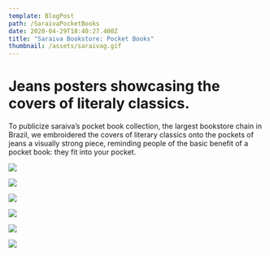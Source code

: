 ```yaml
---
template: BlogPost
path: /SaraivaPocketBooks
date: 2020-04-29T18:40:27.400Z
title: "Saraiva Bookstore: Pocket Books"
thumbnail: /assets/saraivag.gif
---
```

# Jeans posters showcasing the covers of literaly classics.

To publicize saraiva’s pocket book collection, the largest bookstore chain in Brazil, we embroidered the covers of literary classics onto the pockets of jeans a visually strong piece, reminding people of the basic benefit of a pocket book: they fit into your pocket.

![](/assets/saraiva-pocket-books-20000-leagues-under-the-sea_1133.jpg)

![](/assets/saraiva-pocket-books-the-metamorphosis_1133.jpg)

![](/assets/saraiva-pocket-books-war-and-peace_1133.jpg)

![](/assets/saraiva-pocket-books-the-little-prince_1133.jpg)

![](/assets/saraiva-pocket-books-treasure-island_1133.jpg)

![](/assets/saraivagif.gif)
